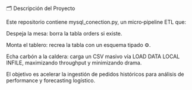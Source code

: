 🗂 Descripción del Proyecto

Este repositorio contiene mysql_conection.py, un micro‑pipeline ETL que:

Despeja la mesa: borra la tabla orders si existe.

Monta el tablero: recrea la tabla con un esquema tipado ⚙️.

Echa carbón a la caldera: carga un CSV masivo vía LOAD DATA LOCAL INFILE, maximizando throughput y minimizando drama.

El objetivo es acelerar la ingestión de pedidos históricos para análisis de performance y forecasting logístico.

